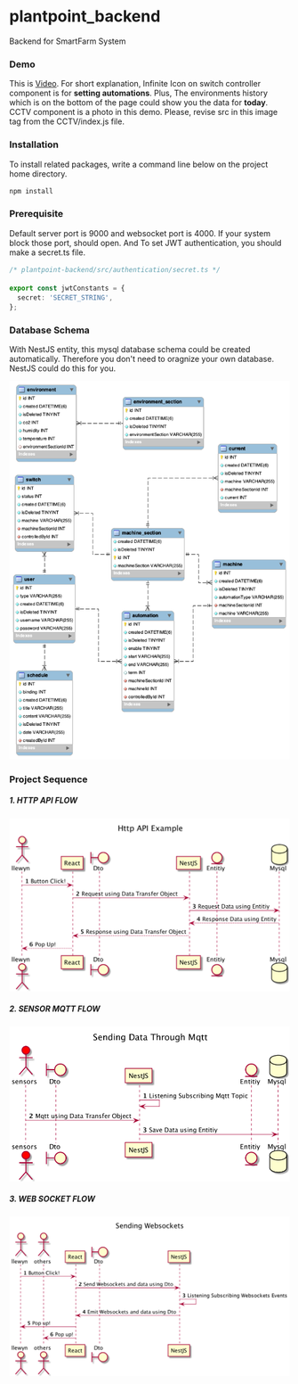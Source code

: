 # plantpoint_backend
Backend for SmartFarm System 



### Demo

This is [Video](https://www.youtube.com/watch?v=Ues5e7m1w10&lc=UgyAODgET9TnCkozM9J4AaABAg). For short explanation, Infinite Icon on switch controller component is for **setting automations**. Plus, The environments history which is on the bottom of the page could show you the data for **today**. CCTV component is a photo in this demo. Please, revise src in this image tag from the CCTV/index.js file.



### Installation

To install related packages, write a command line below on the project home directory.

```bash
npm install
```



### Prerequisite

Default server port is 9000 and websocket port is 4000. If your system block those port, should open. And To set JWT authentication, you should make a secret.ts file.

```typescript
/* plantpoint-backend/src/authentication/secret.ts */

export const jwtConstants = {
  secret: 'SECRET_STRING',
};
```



### Database Schema

With NestJS entity, this mysql database schema could be created automatically. Therefore you don't need to oragnize your own database. NestJS could do this for you.

![plantpoint_schema](./documentation/plantpoint_schema.png)



### Project Sequence

##### 1. HTTP API FLOW

![api_flow-Http_API_Example](./documentation/api_flow-Http_API_Example.png)



##### 2. SENSOR MQTT FLOW

![sensor_mqtt-Sending_Data_Through_Mqtt](./documentation/sensor_mqtt-Sending_Data_Through_Mqtt.png)



##### 3. WEB SOCKET FLOW

![websocket-Sending_Websockets](./documentation/websocket-Sending_Websockets.png)